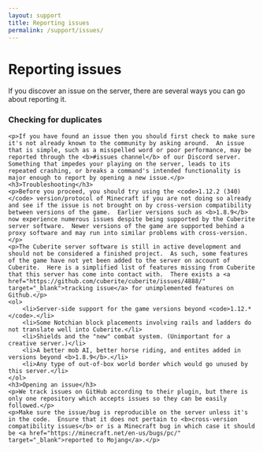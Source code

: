 ```yaml
---
layout: support
title: Reporting issues
permalink: /support/issues/
---
```

# Reporting issues
If you discover an issue on the server, there are several ways you can go about reporting it.

### Checking for duplicates
	<p>If you have found an issue then you should first check to make sure it's not already known to the community by asking around.  An issue that is simple, such as a misspelled word or poor performance, may be reported through the <b>#issues channel</b> of our Discord server.  Something that impedes your playing on the server, leads to its repeated crashing, or breaks a command's intended functionality is major enough to report by opening a new issue.</p>
	<h3>Troubleshooting</h3>
	<p>Before you proceed, you should try using the <code>1.12.2 (340)</code> version/protocol of Minecraft if you are not doing so already and see if the issue is not brought on by cross-version compatibility between versions of the game.  Earlier versions such as <b>1.8.9</b> now experience numerous issues despite being supported by the Cuberite server software.  Newer versions of the game are supported behind a proxy software and may run into similar problems with cross-version.</p>
	<p>The Cuberite server software is still in active development and should not be considered a finished project.  As such, some features of the game have not yet been added to the server on account of Cuberite.  Here is a simplified list of features missing from Cuberite that this server has come into contact with.  There exists a <a href="https://github.com/cuberite/cuberite/issues/4888/" target="_blank">tracking issue</a> for unimplemented features on Github.</p>
	<ol>
		<li>Server-side support for the game versions beyond <code>1.12.*</code>.</li>
		<li>Some Notchian block placements involving rails and ladders do not translate well into Cuberite.</li>
		<li>Shields and the "new" combat system. (Unimportant for a creative server.)</li>
		<li>A better mob AI, better horse riding, and entites added in versions beyond <b>1.8.9</b>.</li>
		<li>Any type of out-of-box world border which would go unused by this server.</li>
	</ol>
	<h3>Opening an issue</h3>
	<p>We track issues on GitHub according to their plugin, but there is only one repository which accepts issues so they can be easily followed.</p>
	<p>Make sure the issue/bug is reproducible on the server unless it's in the code.  Ensure that it does not pertain to <b>cross-version compatibility issues</b> or is a Minecraft bug in which case it should be <a href="https://minecraft.net/en-us/bugs/pc/" target="_blank">reported to Mojang</a>.</p>
</section>
